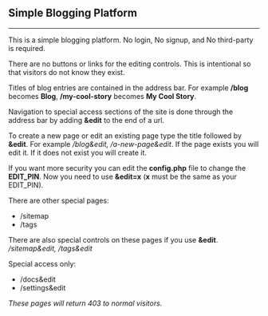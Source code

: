 Simple Blogging Platform
---
---

This is a simple blogging platform. No login, No signup, and No third-party is required.

There are no buttons or links for the editing controls. This is intentional so that visitors do not know they exist.

Titles of blog entries are contained in the address bar. For example **/blog** becomes **Blog**, **/my-cool-story** becomes **My Cool Story**.

Navigation to special access sections of the site is done through the address bar by adding **&edit** to the end of a url.

To create a new page or edit an existing page type the title followed by **&edit**. For example */blog&edit, /a-new-page&edit*. If the page exists you will edit it. If it does not exist you will create it.

If you want more security you can edit the **config.php** file to change the **EDIT_PIN**. Now you need to use **&edit=x** (**x** must be the same as your EDIT_PIN).

There are other special pages:

- /sitemap
- /tags

There are also special controls on these pages if you use **&edit**.
*/sitemap&edit, /tags&edit*


Special access only:

- /docs&edit
- /settings&edit

*These pages will return 403 to normal visitors.*
